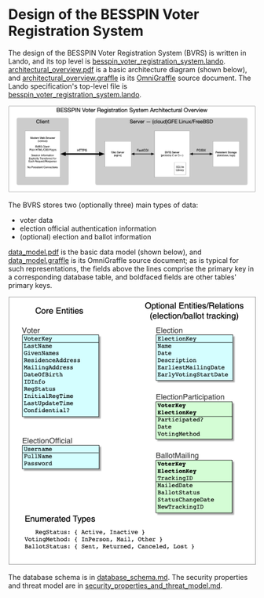 Design of the BESSPIN Voter Registration System
===

The design of the BESSPIN Voter Registration System (BVRS) is written in Lando,
and its top level is [besspin_voter_registration_system.lando](besspin_voter_registration_system.lando).
[architectural_overview.pdf](architectural_overview.pdf) is a basic architecture diagram
(shown below), and [architectural_overview.graffle](architectural_overview.graffle) is its [OmniGraffle](https://omingroup.com/omnigraffle) source document. The Lando specification's top-level file is [besspin_voter_registration_system.lando](besspin_voter_registration_system.lando).

![BVRS Architectural Overview](architectural_overview.png)

The BVRS stores two (optionally three) main types of data:

- voter data
- election official authentication information
- (optional) election and ballot information

[data_model.pdf](data_model.pdf) is the basic data model (shown below), and [data_model.graffle](data_model.graffle) is its OmniGraffle source document; as is typical for such representations, the fields above the lines comprise the primary key in a corresponding database table, and boldfaced fields are other tables' primary keys.

![BVRS Data Model](data_model.png)

The database schema is in [database_schema.md](database_schema.md). The security properties and threat model are in [security_properties_and_threat_model.md](security_properties_and_threat_model.md).

